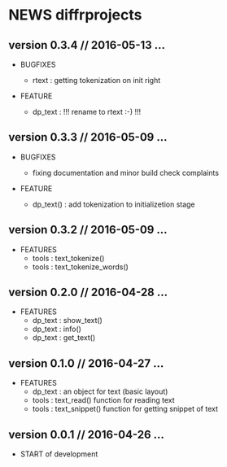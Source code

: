 NEWS diffrprojects
==========================================================================

version 0.3.4 // 2016-05-13 ... 
--------------------------------------------------------------------------

* BUGFIXES
    - rtext : getting tokenization on init right
    
* FEATURE
    - dp_text : !!! rename to rtext :-) !!!


version 0.3.3 // 2016-05-09 ... 
--------------------------------------------------------------------------

* BUGFIXES
    - fixing documentation and minor build check complaints 
    
* FEATURE
    - dp_text() : add tokenization to initializetion stage
    

version 0.3.2 // 2016-05-09 ... 
--------------------------------------------------------------------------

* FEATURES
    - tools : text_tokenize()
    - tools : text_tokenize_words()
    

version 0.2.0 // 2016-04-28 ... 
--------------------------------------------------------------------------

* FEATURES
    - dp_text : show_text()
    - dp_text : info()
    - dp_text : get_text()


version 0.1.0 // 2016-04-27 ... 
--------------------------------------------------------------------------

* FEATURES
    - dp_text : an object for text (basic layout)
    - tools : text_read() function for reading text
    - tools : text_snippet() function for getting snippet of text


version 0.0.1 // 2016-04-26 ... 
--------------------------------------------------------------------------

* START of development


    

